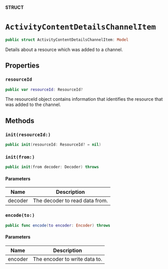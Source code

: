 **STRUCT**

# `ActivityContentDetailsChannelItem`

```swift
public struct ActivityContentDetailsChannelItem: Model
```

Details about a resource which was added to a channel.

## Properties
### `resourceId`

```swift
public var resourceId: ResourceId?
```

The resourceId object contains information that identifies the resource that was added to the channel.

## Methods
### `init(resourceId:)`

```swift
public init(resourceId: ResourceId? = nil)
```

### `init(from:)`

```swift
public init(from decoder: Decoder) throws
```

#### Parameters

| Name | Description |
| ---- | ----------- |
| decoder | The decoder to read data from. |

### `encode(to:)`

```swift
public func encode(to encoder: Encoder) throws
```

#### Parameters

| Name | Description |
| ---- | ----------- |
| encoder | The encoder to write data to. |